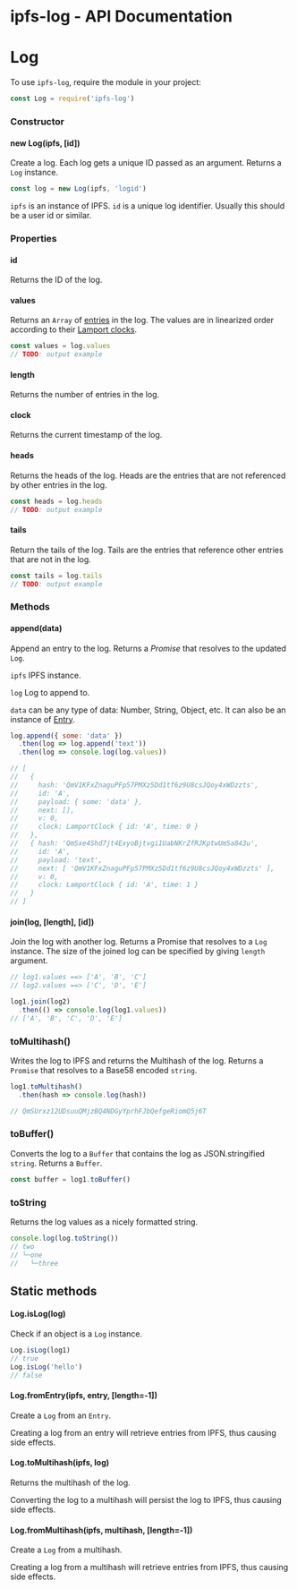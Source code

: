 # ipfs-log - API Documentation

# Log

To use `ipfs-log`, require the module in your project:

```javascript
const Log = require('ipfs-log')
```

### Constructor

#### new Log(ipfs, [id])

Create a log. Each log gets a unique ID passed as an argument. Returns a `Log` instance.

```javascript
const log = new Log(ipfs, 'logid')
```

`ipfs` is an instance of IPFS. `id` is a unique log identifier. Usually this should be a user id or similar.

### Properties

#### id

Returns the ID of the log.

#### values

Returns an `Array` of [entries](https://github.com/haadcode/ipfs-log/blob/master/src/entry.js) in the log. The values are in linearized order according to their [Lamport clocks](https://en.wikipedia.org/wiki/Lamport_timestamps).

```javascript
const values = log.values
// TODO: output example
```

#### length

Returns the number of entries in the log.

#### clock

Returns the current timestamp of the log.

#### heads

Returns the heads of the log. Heads are the entries that are not referenced by other entries in the log.

```javascript
const heads = log.heads
// TODO: output example
```

#### tails

Return the tails of the log. Tails are the entries that reference other entries that are not in the log.

```javascript
const tails = log.tails
// TODO: output example
```

### Methods

#### append(data)

Append an entry to the log. Returns a *Promise* that resolves to the updated `Log`.

`ipfs` IPFS instance.

`log` Log to append to.

`data` can be any type of data: Number, String, Object, etc. It can also be an instance of [Entry](https://github.com/haadcode/ipfs-log/blob/master/src/entry.js).

```javascript
log.append({ some: 'data' })
  .then(log => log.append('text'))
  .then(log => console.log(log.values))

// [ 
//   { 
//     hash: 'QmV1KFxZnaguPFp57PMXz5Dd1tf6z9U8csJQoy4xWDzzts',
//     id: 'A',
//     payload: { some: 'data' },
//     next: [],
//     v: 0,
//     clock: LamportClock { id: 'A', time: 0 } 
//   },
//   { hash: 'QmSxe4Shd7jt4ExyoBjtvgi1UabNKrZfRJKptwUmSa843u',
//     id: 'A',
//     payload: 'text',
//     next: [ 'QmV1KFxZnaguPFp57PMXz5Dd1tf6z9U8csJQoy4xWDzzts' ],
//     v: 0,
//     clock: LamportClock { id: 'A', time: 1 } 
//   } 
// ]
```

#### join(log, [length], [id])

Join the log with another log. Returns a Promise that resolves to a `Log` instance. The size of the joined log can be specified by giving `length` argument. 

```javascript
// log1.values ==> ['A', 'B', 'C']
// log2.values ==> ['C', 'D', 'E']

log1.join(log2)
  .then(() => console.log(log1.values))
// ['A', 'B', 'C', 'D', 'E']
```

### toMultihash()

Writes the log to IPFS and returns the Multihash of the log. Returns a `Promise` that resolves to a Base58 encoded `string`.

```javascript
log1.toMultihash()
  .then(hash => console.log(hash))

// QmSUrxz12UDsuuQMjzBQ4NDGyYprhFJbQefgeRiomQ5j6T
```

### toBuffer()

Converts the log to a `Buffer` that contains the log as JSON.stringified `string`. Returns a `Buffer`.

```javascript
const buffer = log1.toBuffer()
```

### toString

Returns the log values as a nicely formatted string.

```javascript
console.log(log.toString())
// two
// └─one
//   └─three
```

## Static methods

#### Log.isLog(log)

Check if an object is a `Log` instance.

```javascript
Log.isLog(log1)
// true
Log.isLog('hello')
// false
```

#### Log.fromEntry(ipfs, entry, [length=-1])

Create a `Log` from an `Entry`.

Creating a log from an entry will retrieve entries from IPFS, thus causing side effects.

#### Log.toMultihash(ipfs, log)

Returns the multihash of the log.

Converting the log to a multihash will persist the log to IPFS, thus causing side effects.

#### Log.fromMultihash(ipfs, multihash, [length=-1])

Create a `Log` from a multihash.

Creating a log from a multihash will retrieve entries from IPFS, thus causing side effects.

